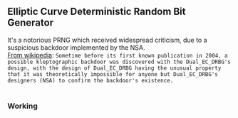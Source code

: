 ## Elliptic Curve Deterministic Random Bit Generator
It's a notorious PRNG which received widespread criticism, due to a suspicious backdoor implemented by the NSA. <br>
[From wikipedia](https://en.wikipedia.org/wiki/Dual_EC_DRBG): `Sometime before its first known publication in 2004, a possible kleptographic backdoor was discovered with the Dual_EC_DRBG's design, with the design of Dual_EC_DRBG having the unusual property that it was theoretically impossible for anyone but Dual_EC_DRBG's designers (NSA) to confirm the backdoor's existence.`<br><br>

### Working


